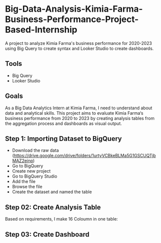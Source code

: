# Big-Data-Analysis-Kimia-Farma-Business-Performance-Project-Based-Internship
A project to analyze Kimia Farma's business performance for 2020-2023 using Big Query to create syntax and Looker Studio to create dashboards. 

## Tools
- Big Query
- Looker Studio

## Goals 
As a Big Data Analytics Intern at Kimia Farma, I need to understand about data and analytical skills. This project aims to evaluate Kimia Farma‘s business performance from 2020 to 2023 by creating analysis tables from the aggregation process and dashboards as visual output.

## Step 1:  Importing Dataset to BigQuery
- Download the raw data (https://drive.google.com/drive/folders/1urtyVCBkeBLMa5G1GSCUQTjbMAZ2einp) 
- Go to BigQuery
- Create new project
- Go to BigQuery Studio
- Add the file
- Browse the file
- Create the dataset and named the table

## Step 02: Create Analysis Table
Based on requirements, I make 16 Coloumn in one table:


## Step 03: Create Dashboard
